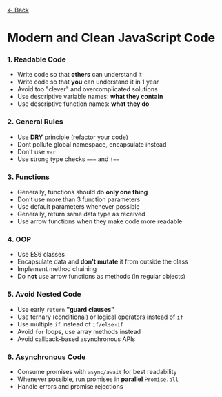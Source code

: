 [&larr; Back](./README.md)

# Modern and Clean JavaScript Code

### 1. Readable Code

- Write code so that **others** can understand it
- Write code so that **you** can understand it in 1 year
- Avoid too "clever" and overcomplicated solutions
- Use descriptive variable names: **what they contain**
- Use descriptive function names: **what they do**

### 2. General Rules

- Use **DRY** principle (refactor your code)
- Dont pollute global namespace, encapsulate instead
- Don't use `var`
- Use strong type checks `===` and `!==`

### 3. Functions

- Generally, functions should do **only one thing**
- Don't use more than 3 function parameters
- Use default parameters whenever possible
- Generally, return same data type as received
- Use arrow functions when they make code more readable

### 4. OOP

- Use ES6 classes
- Encapsulate data and **don't mutate** it from outside the class
- Implement method chaining
- Do **not** use arrow functions as methods (in regular objects)

### 5. Avoid Nested Code

- Use early `return` **"guard clauses"**
- Use ternary (conditional) or logical operators instead of `if`
- Use multiple `if` instead of `if/else-if`
- Avoid `for` loops, use array methods instead
- Avoid callback-based asynchronous APIs

### 6. Asynchronous Code

- Consume promises with `async/await` for best readability
- Whenever possible, run promises in **parallel** `Promise.all`
- Handle errors and promise rejections

<br>
